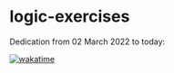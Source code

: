 # logic-exercises

Dedication from 02 March 2022 to today:

[![wakatime](https://wakatime.com/badge/github/tiagosathler/logic-exercises.svg?style=social)](https://wakatime.com/badge/github/tiagosathler/logic-exercises)
